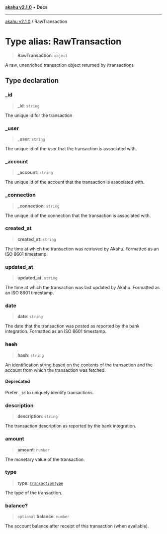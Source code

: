 [**akahu v2.1.0**](../README.md) • **Docs**

***

[akahu v2.1.0](../README.md) / RawTransaction

# Type alias: RawTransaction

> **RawTransaction**: `object`

A raw, unenriched transaction object returned by /transactions

## Type declaration

### \_id

> **\_id**: `string`

The unique id for the transaction

### \_user

> **\_user**: `string`

The unique id of the user that the transaction is associated with.

### \_account

> **\_account**: `string`

The unique id of the account that the transaction is associated with.

### \_connection

> **\_connection**: `string`

The unique id of the connection that the transaction is associated with.

### created\_at

> **created\_at**: `string`

The time at which the transaction was retrieved by Akahu. Formatted as an ISO 8601 timestamp.

### updated\_at

> **updated\_at**: `string`

The time at which the transaction was last updated by Akahu. Formatted as an ISO 8601 timestamp.

### date

> **date**: `string`

The date that the transaction was posted as reported by the bank integration. Formatted as an
ISO 8601 timestamp.

### ~~hash~~

> **hash**: `string`

An identification string based on the contents of the transaction and the account from
which the transaction was fetched.

#### Deprecated

Prefer `_id` to uniquely identify transactions.

### description

> **description**: `string`

The transaction description as reported by the bank integration.

### amount

> **amount**: `number`

The monetary value of the transaction.

### type

> **type**: [`TransactionType`](TransactionType.md)

The type of the transaction.

### balance?

> `optional` **balance**: `number`

The account balance after receipt of this transaction (when available).
